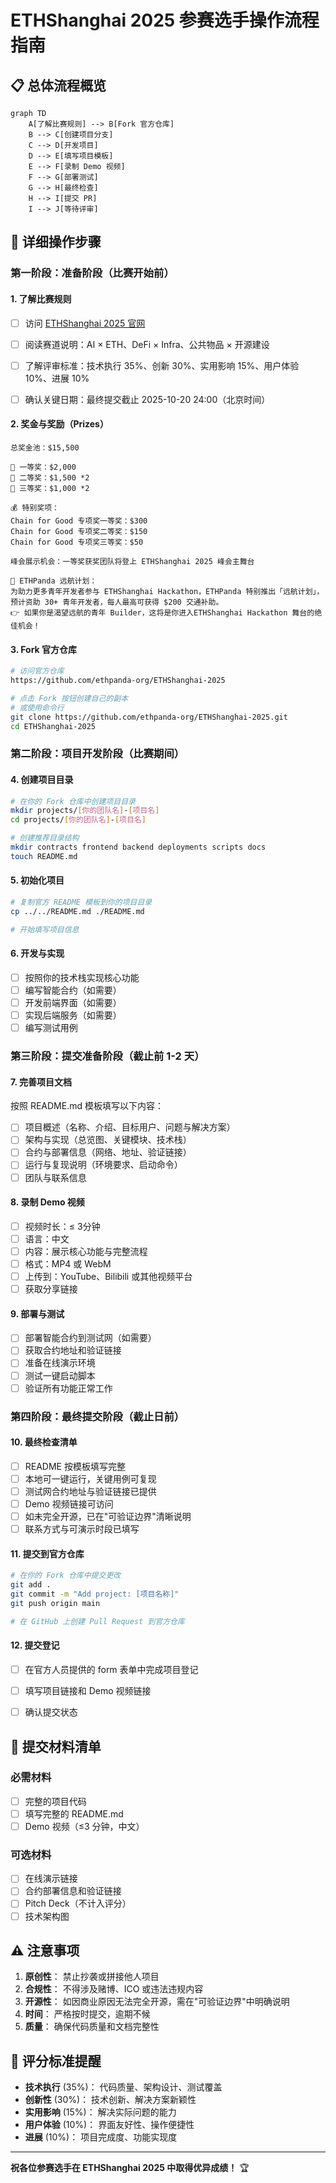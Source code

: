 # ETHShanghai 2025 参赛选手操作流程指南

## 📋 总体流程概览

```mermaid
graph TD
    A[了解比赛规则] --> B[Fork 官方仓库]
    B --> C[创建项目分支]
    C --> D[开发项目]
    D --> E[填写项目模板]
    E --> F[录制 Demo 视频]
    F --> G[部署测试]
    G --> H[最终检查]
    H --> I[提交 PR]
    I --> J[等待评审]
```

## 🚀 详细操作步骤

### 第一阶段：准备阶段（比赛开始前）

#### 1. 了解比赛规则
- [ ] 访问 [ETHShanghai 2025 官网](https://ethshanghai.org)
- [ ] 阅读赛道说明：AI × ETH、DeFi × Infra、公共物品 × 开源建设
- [ ] 了解评审标准：技术执行 35%、创新 30%、实用影响 15%、用户体验 10%、进展 10%
- [ ] 确认关键日期：最终提交截止 2025-10-20 24:00（北京时间）


#### 2. 奖金与奖励（Prizes）
    
    总奖金池：$15,500

    🥇 一等奖：$2,000
    🥈 二等奖：$1,500 *2 
    🥉 三等奖：$1,000 *2

    💰 特别奖项：
    Chain for Good 专项奖一等奖：$300 
    Chain for Good 专项奖二等奖：$150
    Chain for Good 专项奖三等奖：$50 

    峰会展示机会：一等奖获奖团队将登上 ETHShanghai 2025 峰会主舞台

    🚢 ETHPanda 远航计划：
    为助力更多青年开发者参与 ETHShanghai Hackathon，ETHPanda 特别推出「远航计划」，预计资助 30+ 青年开发者，每人最高可获得 $200 交通补助。
    👉 如果你是渴望远航的青年 Builder，这将是你进入ETHShanghai Hackathon 舞台的绝佳机会！


#### 3. Fork 官方仓库
```bash
# 访问官方仓库
https://github.com/ethpanda-org/ETHShanghai-2025

# 点击 Fork 按钮创建自己的副本
# 或使用命令行
git clone https://github.com/ethpanda-org/ETHShanghai-2025.git
cd ETHShanghai-2025
```

### 第二阶段：项目开发阶段（比赛期间）

#### 4. 创建项目目录
```bash
# 在你的 Fork 仓库中创建项目目录
mkdir projects/[你的团队名]-[项目名]
cd projects/[你的团队名]-[项目名]

# 创建推荐目录结构
mkdir contracts frontend backend deployments scripts docs
touch README.md
```

#### 5. 初始化项目
```bash
# 复制官方 README 模板到你的项目目录
cp ../../README.md ./README.md

# 开始填写项目信息
```

#### 6. 开发与实现
- [ ] 按照你的技术栈实现核心功能
- [ ] 编写智能合约（如需要）
- [ ] 开发前端界面（如需要）
- [ ] 实现后端服务（如需要）
- [ ] 编写测试用例

### 第三阶段：提交准备阶段（截止前 1-2 天）

#### 7. 完善项目文档
按照 README.md 模板填写以下内容：
- [ ] 项目概述（名称、介绍、目标用户、问题与解决方案）
- [ ] 架构与实现（总览图、关键模块、技术栈）
- [ ] 合约与部署信息（网络、地址、验证链接）
- [ ] 运行与复现说明（环境要求、启动命令）
- [ ] 团队与联系信息

#### 8. 录制 Demo 视频
- [ ] 视频时长：≤ 3分钟
- [ ] 语言：中文
- [ ] 内容：展示核心功能与完整流程
- [ ] 格式：MP4 或 WebM
- [ ] 上传到：YouTube、Bilibili 或其他视频平台
- [ ] 获取分享链接

#### 9. 部署与测试
- [ ] 部署智能合约到测试网（如需要）
- [ ] 获取合约地址和验证链接
- [ ] 准备在线演示环境
- [ ] 测试一键启动脚本
- [ ] 验证所有功能正常工作

### 第四阶段：最终提交阶段（截止日前）

#### 10. 最终检查清单
- [ ] README 按模板填写完整
- [ ] 本地可一键运行，关键用例可复现
- [ ] 测试网合约地址与验证链接已提供
- [ ] Demo 视频链接可访问
- [ ] 如未完全开源，已在"可验证边界"清晰说明
- [ ] 联系方式与可演示时段已填写

#### 11. 提交到官方仓库

```bash
# 在你的 Fork 仓库中提交更改
git add .
git commit -m "Add project: [项目名称]"
git push origin main

# 在 GitHub 上创建 Pull Request 到官方仓库
```


#### 12. 提交登记
- [ ] 在官方人员提供的 form 表单中完成项目登记
- [ ] 填写项目链接和 Demo 视频链接
- [ ] 确认提交状态


## 📝 提交材料清单

### 必需材料
- [ ] 完整的项目代码
- [ ] 填写完整的 README.md
- [ ] Demo 视频（≤3 分钟，中文）
<!-- - [ ] 项目 GitHub 链接 -->

### 可选材料
- [ ] 在线演示链接
- [ ] 合约部署信息和验证链接
- [ ] Pitch Deck（不计入评分）
- [ ] 技术架构图

## ⚠️ 注意事项

1. **原创性**： 禁止抄袭或拼接他人项目
2. **合规性**： 不得涉及赌博、ICO 或违法违规内容
3. **开源性**： 如因商业原因无法完全开源，需在"可验证边界"中明确说明
4. **时间**： 严格按时提交，逾期不候
5. **质量**： 确保代码质量和文档完整性


## 🎯 评分标准提醒

- **技术执行** (35%)： 代码质量、架构设计、测试覆盖
- **创新性** (30%)： 技术创新、解决方案新颖性
- **实用影响** (15%)： 解决实际问题的能力
- **用户体验** (10%)： 界面友好性、操作便捷性
- **进展** (10%)： 项目完成度、功能实现度

---

**祝各位参赛选手在 ETHShanghai 2025 中取得优异成绩！** 🏆
